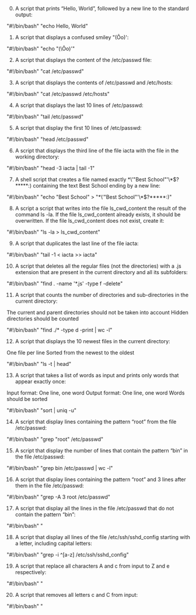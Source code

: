 0. A script that prints “Hello, World”, followed by a new line to the standard output:

"#!/bin/bash"
"echo Hello, World"

1. A script that displays a confused smiley "(Ôo)':

"#!/bin/bash"
"echo \"\(\Ôo\)\'"

2. A script that displays the content of the /etc/passwd file:

"#!/bin/bash"
"cat /etc/passwd"

3. A script that displays the contents of /etc/passwd and /etc/hosts:

"#!/bin/bash"
"cat /etc/passwd /etc/hosts"

4. A script that displays the  last 10 lines of /etc/passwd:

"#!/bin/bash"
"tail /etc/passwd"

5. A script that display the first 10 lines of /etc/passwd:

"#!/bin/bash"
"head /etc/passwd"

6. A script that displays the third line of the file iacta with the file in the working directory:

"#!/bin/bash"
"head -3 iacta | tail -1"

7. A shell script that creates a file named exactly \*\\'"Best School"\'\\*$\?\*\*\*\*\*:) containing the text Best School ending by a new line:

"#!/bin/bash"
"echo "Best School" > "\*\\\'\"Best School\"\'\\\*$\?\*\*\*\*\*:)"

8. A script a script that writes into the file ls_cwd_content the result of the command ls -la. If the file ls_cwd_content already exists, it should be overwritten. If the file ls_cwd_content does not exist, create it:

"#!/bin/bash"
"ls -la > ls_cwd_content"

9. A script that duplicates the last line of the file iacta:

"#!/bin/bash"
"tail -1 < iacta >> iacta"

10. A script that deletes all the regular files (not the directories) with a .js extension that are present in the current directory and all its subfolders:

"#!/bin/bash"
"find . -name '*.js' -type f -delete"

11. A script that counts the number of directories and sub-directories in the current directory:

The current and parent directories should not be taken into account
Hidden directories should be counted

"#!/bin/bash"
"find ./* -type d -print | wc -l"

12. A script that displays the 10 newest files in the current directory:

One file per line
Sorted from the newest to the oldest

"#!/bin/bash"
"ls -t | head"

13. A script that takes a list of words as input and prints only words that appear exactly once:

Input format: One line, one word
Output format: One line, one word
Words should be sorted

"#!/bin/bash"
"sort | uniq -u"

14. A script that display lines containing the pattern “root” from the file /etc/passwd:

"#!/bin/bash"
"grep "root" /etc/passwd"

15. A script that display the number of lines that contain the pattern “bin” in the file /etc/passwd:

"#!/bin/bash"
"grep bin /etc/passwd | wc -l"

16. A script that display lines containing the pattern “root” and 3 lines after them in the file /etc/passwd:

"#!/bin/bash"
"grep -A 3 root /etc/passwd"

17. A script that display all the lines in the file /etc/passwd that do not contain the pattern “bin”:

"#!/bin/bash"
"

18. A script that display all lines of the file /etc/ssh/sshd_config starting with a letter, including capital letters:

"#!/bin/bash"
"grep -i ^[a-z] /etc/ssh/sshd_config"

19. A script that replace all characters A and c from input to Z and e respectively:

"#!/bin/bash"
"

20. A script that removes all letters c and C from input:

"#!/bin/bash"
"
